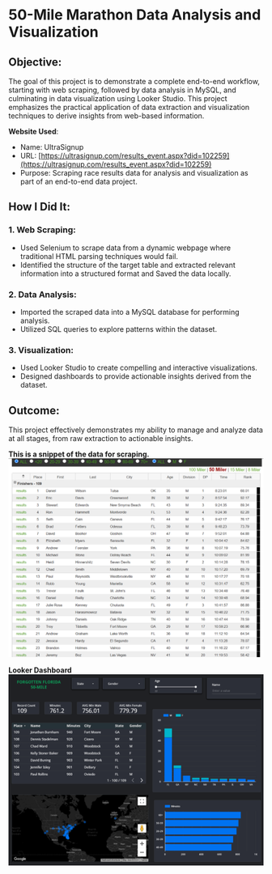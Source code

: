 # 50-Mile Marathon Data Analysis and Visualization

## Objective:
The goal of this project is to demonstrate a complete end-to-end workflow, starting with web scraping, followed by data analysis in MySQL, and culminating in data visualization using Looker Studio. This project emphasizes the practical application of data extraction and visualization techniques to derive insights from web-based information.

**Website Used**:  
- Name: UltraSignup  
- URL: [https://ultrasignup.com/results_event.aspx?did=102259](https://ultrasignup.com/results_event.aspx?did=102259)  
- Purpose: Scraping race results data for analysis and visualization as part of an end-to-end data project.


## How I Did It:
### 1. Web Scraping:
- Used Selenium to scrape data from a dynamic webpage where traditional HTML parsing techniques would fail.
- Identified the structure of the target table and extracted relevant information into a structured format and Saved the data locally.

### 2. Data Analysis:
- Imported the scraped data into a MySQL database for performing analysis.
- Utilized SQL queries to explore patterns within the dataset.

### 3. Visualization:
- Used Looker Studio to create compelling and interactive visualizations.
- Designed dashboards to provide actionable insights derived from the dataset.

## Outcome:
This project effectively demonstrates my ability to manage and analyze data at all stages, from raw extraction to actionable insights.

**This is a snippet of the data for scraping.**
![image](table_Screenshot.png)


**Looker Dashboard**
![Race Dashboard](https://github.com/chiragkadam-07/My-Projects/blob/main/LOOKER/Race%20Analysis%20Dashboard.png)
